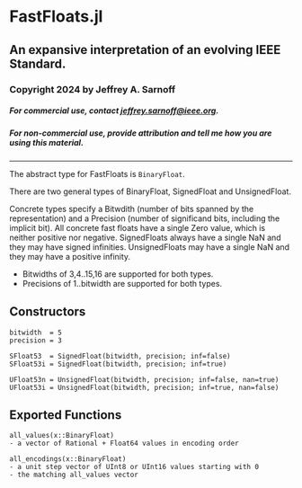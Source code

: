 # FastFloats.jl
## An expansive interpretation of an evolving IEEE Standard. 
### Copyright 2024 by Jeffrey A. Sarnoff
##### For commercial use, contact <jeffrey.sarnoff@ieee.org>.
##### For non-commercial use, _provide attribution_ and tell me how you are using this material.
----

The abstract type for FastFloats is `BinaryFloat`.

There are two general types of BinaryFloat, SignedFloat and UnsignedFloat.

Concrete types specify a Bitwdith (number of bits spanned by the representation) and a Precision (number of significand bits, including the implicit bit).  All concrete fast floats have a single Zero value, which is neither positive nor negative. SignedFloats always have a single NaN and they may have signed infinities. UnsignedFloats may have a single NaN and they may have a positive infinity.  

- Bitwidths of 3,4..15,16 are supported for both types.
- Precisions of 1..bitwidth are supported for both types.

## Constructors

```
bitwidth  = 5
precision = 3

SFloat53  = SignedFloat(bitwidth, precision; inf=false)
SFloat53i = SignedFloat(bitwidth, precision; inf=true)

UFloat53n = UnsignedFloat(bitwidth, precision; inf=false, nan=true)
UFloat53i = UnsignedFloat(bitwidth, precision; inf=true, nan=false)
```

## Exported Functions
```
all_values(x::BinaryFloat)
- a vector of Rational + Float64 values in encoding order

all_encodings(x::BinaryFloat)
- a unit step vector of UInt8 or UInt16 values starting with 0
- the matching all_values vector
```
